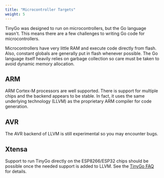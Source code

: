 ```yaml
---
title: "Microcontroller Targets"
weight: 5
---
```


TinyGo was designed to run on microcontrollers, but the Go language wasn't. This means there are a few challenges to writing Go code for microcontrollers.

Microcontrollers have very little RAM and execute code directly from flash. Also, constant globals are generally put in flash whenever possible. The Go language itself heavily relies on garbage collection so care must be taken to avoid dynamic memory allocation.

## ARM

ARM Cortex-M processors are well supported. There is support for multiple chips and the backend appears to be stable. In fact, it uses the same underlying technology (LLVM) as the proprietary ARM compiler for code generation.

## AVR

The AVR backend of LLVM is still experimental so you may encounter bugs.

## Xtensa

Support to run TinyGo directly on the ESP8266/ESP32 chips should be possible once the needed support is added to LLVM. See the [TinyGo FAQ](../../faq/what-about-esp8266-esp32) for details.
